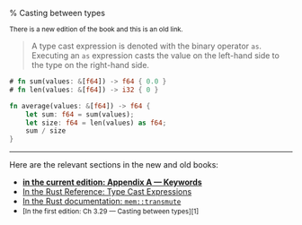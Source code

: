 % Casting between types

<small>There is a new edition of the book and this is an old link.</small>

> A type cast expression is denoted with the binary operator `as`. Executing an `as` expression casts the value on the left-hand side to the type on the right-hand side.

```rust
# fn sum(values: &[f64]) -> f64 { 0.0 }
# fn len(values: &[f64]) -> i32 { 0 }

fn average(values: &[f64]) -> f64 {
    let sum: f64 = sum(values);
    let size: f64 = len(values) as f64;
    sum / size
}
```

---

Here are the relevant sections in the new and old books:

* **[in the current edition: Appendix A — Keywords][2]**
* [In the Rust Reference: Type Cast Expressions][3]
* [In the Rust documentation: `mem::transmute`][4]
* <small>[In the first edition: Ch 3.29 — Casting between types][1]</small>

[2]: appendix-01-keywords.html
[3]: ../reference/expressions/operator-expr.html#type-cast-expressions
[4]: ../std/mem/fn.transmute.html